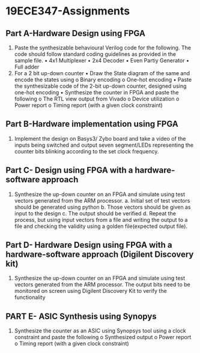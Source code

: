 # 19ECE347-Assignments


## Part A-Hardware Design using FPGA
1.	Paste the synthesizable behavioural Verilog code for the following. The code should follow standard coding guidelines as provided in the sample file. 
•	4x1 Multiplexer
•	2x4 Decoder
•	Even Partiy Generator
•	Full adder
2.	For a 2 bit up-down counter
•	Draw the State diagram of the same and encode the states using
o	Binary encoding
o	One-hot encoding
•	Paste the synthesizable code of the 2-bit up-down counter, designed using one-hot encoding
•	Synthesize the counter in FPGA and paste the following
o	The RTL  view output from Vivado
o	Device utilization
o	Power report
o	Timing report  (with a given clock constraint)


## Part B-Hardware implementation using FPGA 
1.	Implement the design on Basys3/ Zybo board and take a video of the inputs being switched and output seven segment/LEDs representing the counter bits blinking according to the set clock frequency.


## Part C- Design using FPGA with a hardware-software approach
1.	Synthesize the up-down counter on an FPGA and simulate using test vectors generated from the ARM processor. 
a.	Initial set of test vectors should be generated using python
b.	Those vectors should be given as input to the design
c.	The output should be verified
d.	Repeat the process, but using input vectors from a file and writing the output to a file and checking the validity using a golden file(expected output file).

## Part D- Hardware Design using FPGA with a hardware-software approach (Digilent Discovery kit)
1.	Synthesize the up-down counter on an FPGA and simulate using test vectors generated from the ARM processor. The output bits need to be monitored on screen using Digilent Discovery Kit to verify the functionality

## PART E- ASIC Synthesis using Synopys
1.	Synthesize the counter as an ASIC using Synopsys tool using a clock constraint and  paste the following
o	Synthesized output
o	Power report
o	Timing report  (with a given clock constraint)
